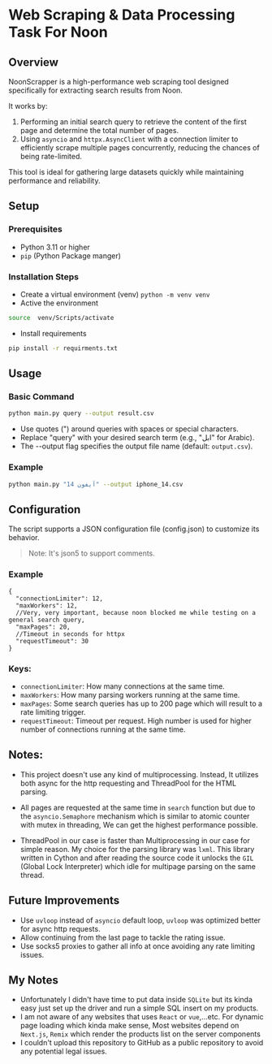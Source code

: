 # Web Scraping & Data Processing Task For Noon

## Overview

NoonScrapper is a high-performance web scraping tool designed specifically for extracting search results from Noon.

It works by:

1. Performing an initial search query to retrieve the content of the first page and determine the total number of pages.
2. Using `asyncio` and `httpx.AsyncClient` with a connection limiter to efficiently scrape multiple pages concurrently,
   reducing the chances of being rate-limited.

This tool is ideal for gathering large datasets quickly while maintaining performance and reliability.

## Setup

### Prerequisites

- Python 3.11 or higher
- `pip` (Python Package manger)

### Installation Steps

- Create a virtual environment (venv) `python -m venv venv`
- Active the environment

 ```bash
source  venv/Scripts/activate
```

- Install requirements

```bash
pip install -r requirments.txt
```

## Usage

### Basic Command

```bash
python main.py query --output result.csv 
```

- Use quotes (") around queries with spaces or special characters.
- Replace "query" with your desired search term (e.g., "ابل" for Arabic).
- The --output flag specifies the output file name (default: `output.csv`).

### Example

```bash
python main.py "آيفون 14" --output iphone_14.csv
```

## Configuration

The script supports a JSON configuration file (config.json) to customize its behavior.

> Note: It's json5 to support comments.

### Example

```json5
{
  "connectionLimiter": 12,
  "maxWorkers": 12,
  //Very, very important, because noon blocked me while testing on a general search query,
  "maxPages": 20,
  //Timeout in seconds for httpx
  "requestTimeout": 30
}
```

### Keys:

- `connectionLimiter`: How many connections at the same time.
- `maxWorkers`: How many parsing workers running at the same time.
- `maxPages`: Some search queries has up to 200 page which will result to a rate limiting trigger.
- `requestTimeout`: Timeout per request. High number is used for higher number of connections running at the same time.

## Notes:

- This project doesn't use any kind of multiprocessing. Instead, It utilizes both async for the http requesting and
  ThreadPool for the HTML parsing.

- All pages are requested at the same time in `search` function but due to the `asyncio.Semaphore` mechanism which is
  similar to atomic counter with mutex in threading, We can get the highest performance possible.
- ThreadPool in our case is faster than Multiprocessing in our case for simple reason. My choice for the parsing library
  was `lxml`. This library written in Cython and after reading the source code it unlocks the `GIL` (Global Lock
  Interpreter) which idle for multipage parsing on the same thread.

## Future Improvements

- Use `uvloop` instead of `asyncio` default loop, `uvloop` was optimized better for async http requests.
- Allow continuing from the last page to tackle the rating issue.
- Use socks5 proxies to gather all info at once avoiding any rate limiting issues.

## My Notes

- Unfortunately I didn't have time to put data inside `SQLite` but its kinda easy just set up the driver and run a
  simple SQL insert on my products.
- I am not aware of any websites that uses `React` or `vue`,...etc. For dynamic page loading which kinda make sense,
  Most websites depend on `Next.js`, `Remix` which render the products list on the server components 
- I couldn't upload this repository to GitHub as a public repository to avoid any potential legal issues.